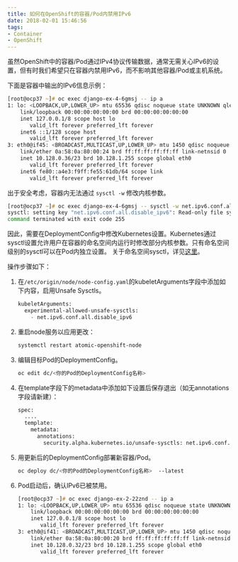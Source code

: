 ```yaml
---
title: 如何在OpenShift的容器/Pod内禁用IPv6
date: 2018-02-01 15:46:56
tags:
- Container
- OpenShift
---
```


虽然OpenShift中的容器/Pod通过IPv4协议传输数据，通常无需关心IPv6的设置，但有时我们希望只在容器内禁用IPv6，而不影响其他容器/Pod或主机系统。

下面是容器中输出的IPv6信息示例：

```zsh
[root@ocp37 ~]# oc exec django-ex-4-6gmsj -- ip a
1: lo: <LOOPBACK,UP,LOWER_UP> mtu 65536 qdisc noqueue state UNKNOWN qlen 1
    link/loopback 00:00:00:00:00:00 brd 00:00:00:00:00:00
    inet 127.0.0.1/8 scope host lo
       valid_lft forever preferred_lft forever
    inet6 ::1/128 scope host 
       valid_lft forever preferred_lft forever
3: eth0@if45: <BROADCAST,MULTICAST,UP,LOWER_UP> mtu 1450 qdisc noqueue state UP 
    link/ether 0a:58:0a:80:00:24 brd ff:ff:ff:ff:ff:ff link-netnsid 0
    inet 10.128.0.36/23 brd 10.128.1.255 scope global eth0
       valid_lft forever preferred_lft forever
    inet6 fe80::a4e3:f9ff:fe55:61db/64 scope link 
       valid_lft forever preferred_lft forever
```

出于安全考虑，容器内无法通过 `sysctl -w` 修改内核参数。

```zsh
[root@ocp37 ~]# oc exec django-ex-4-6gmsj -- sysctl -w net.ipv6.conf.all.disable_ipv6=1
sysctl: setting key "net.ipv6.conf.all.disable_ipv6": Read-only file system
command terminated with exit code 255
```

因此，需要在DeploymentConfig中修改Kubernetes设置。Kubernetes通过sysctl设置允许用户在容器的命名空间内运行时修改部分内核参数。只有命名空间级别的sysctl可以在Pod内独立设置。
关于命名空间sysctl，详见[这里](https://docs.openshift.com/container-platform/3.7/admin_guide/sysctls.html#namespaced-vs-node-level-sysctls)。

操作步骤如下：

1. 在`/etc/origin/node/node-config.yaml`的kubeletArguments字段中添加如下内容，启用Unsafe Sysctls。

   ```zsh
   kubeletArguments:
     experimental-allowed-unsafe-sysctls:
       - net.ipv6.conf.all.disable_ipv6
   ```

2. 重启node服务以应用更改：

   ```zsh
   systemctl restart atomic-openshift-node
   ```

3. 编辑目标Pod的DeploymentConfig。

   ```zsh
   oc edit dc/<你的Pod的DeploymentConfig名称>
   ```

4. 在template字段下的metadata中添加如下设置后保存退出（如无annotations字段请新建）：

   ```zsh
   spec:
     ....
     template:
       metadata:
         annotations:
           security.alpha.kubernetes.io/unsafe-sysctls: net.ipv6.conf.all.disable_ipv6=1
   ```

5. 用更新后的DeploymentConfig部署新容器/Pod。

   ```zsh
   oc deploy dc/<你的Pod的DeploymentConfig名称>  --latest
   ```

6. Pod启动后，确认IPv6已被禁用。

   ```zsh
   [root@ocp37 ~]# oc exec django-ex-2-22znd -- ip a
   1: lo: <LOOPBACK,UP,LOWER_UP> mtu 65536 qdisc noqueue state UNKNOWN qlen 1
       link/loopback 00:00:00:00:00:00 brd 00:00:00:00:00:00
       inet 127.0.0.1/8 scope host lo
          valid_lft forever preferred_lft forever
   3: eth0@if41: <BROADCAST,MULTICAST,UP,LOWER_UP> mtu 1450 qdisc noqueue state UP
       link/ether 0a:58:0a:80:00:20 brd ff:ff:ff:ff:ff:ff link-netnsid 0
       inet 10.128.0.32/23 brd 10.128.1.255 scope global eth0
          valid_lft forever preferred_lft forever
   ```
